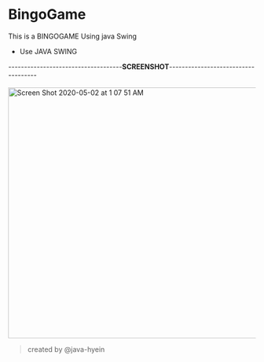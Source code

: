 # BingoGame
This is a BINGOGAME Using java Swing
  * Use JAVA SWING
<div>
------------------------------------<b>SCREENSHOT</b>------------------------------------
<br><br>
<img width="511" alt="Screen Shot 2020-05-02 at 1 07 51 AM" src="https://user-images.githubusercontent.com/55970784/80820406-c1ae9c00-8c11-11ea-9b9f-2e04817f3153.png">


>created by @java-hyein

</div>
